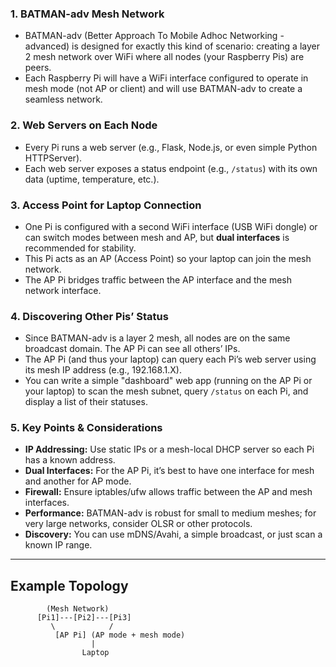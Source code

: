 ### 1. BATMAN-adv Mesh Network
- BATMAN-adv (Better Approach To Mobile Adhoc Networking - advanced) is designed for exactly this kind of scenario: creating a layer 2 mesh network over WiFi where all nodes (your Raspberry Pis) are peers.
- Each Raspberry Pi will have a WiFi interface configured to operate in mesh mode (not AP or client) and will use BATMAN-adv to create a seamless network.

### 2. Web Servers on Each Node
- Every Pi runs a web server (e.g., Flask, Node.js, or even simple Python HTTPServer).
- Each web server exposes a status endpoint (e.g., `/status`) with its own data (uptime, temperature, etc.).

### 3. Access Point for Laptop Connection
- One Pi is configured with a second WiFi interface (USB WiFi dongle) or can switch modes between mesh and AP, but **dual interfaces** is recommended for stability.
- This Pi acts as an AP (Access Point) so your laptop can join the mesh network.
- The AP Pi bridges traffic between the AP interface and the mesh network interface.

### 4. Discovering Other Pis’ Status
- Since BATMAN-adv is a layer 2 mesh, all nodes are on the same broadcast domain. The AP Pi can see all others’ IPs.
- The AP Pi (and thus your laptop) can query each Pi’s web server using its mesh IP address (e.g., 192.168.1.X).
- You can write a simple "dashboard" web app (running on the AP Pi or your laptop) to scan the mesh subnet, query `/status` on each Pi, and display a list of their statuses.

### 5. Key Points & Considerations
- **IP Addressing:** Use static IPs or a mesh-local DHCP server so each Pi has a known address.
- **Dual Interfaces:** For the AP Pi, it’s best to have one interface for mesh and another for AP mode.
- **Firewall:** Ensure iptables/ufw allows traffic between the AP and mesh interfaces.
- **Performance:** BATMAN-adv is robust for small to medium meshes; for very large networks, consider OLSR or other protocols.
- **Discovery:** You can use mDNS/Avahi, a simple broadcast, or just scan a known IP range.

---

## Example Topology

```plaintext
        (Mesh Network)
      [Pi1]---[Pi2]---[Pi3]
         \            /
          [AP Pi] (AP mode + mesh mode)
                  |
                Laptop
```


